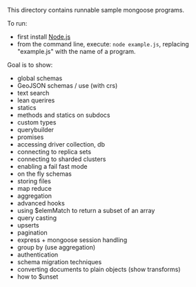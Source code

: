 
This directory contains runnable sample mongoose programs.

To run:

  - first install [Node.js](http://nodejs.org/)
  - from the command line, execute: `node example.js`, replacing "example.js" with the name of a program.


Goal is to show:

- global schemas
- GeoJSON schemas / use (with crs)
- text search
- lean querires
- statics
- methods and statics on subdocs
- custom types
- querybuilder
- promises
- accessing driver collection, db
- connecting to replica sets
- connecting to sharded clusters
- enabling a fail fast mode
- on the fly schemas
- storing files
- map reduce
- aggregation
- advanced hooks
- using $elemMatch to return a subset of an array
- query casting
- upserts
- pagination
- express + mongoose session handling
- group by (use aggregation)
- authentication
- schema migration techniques
- converting documents to plain objects (show transforms)
- how to $unset

